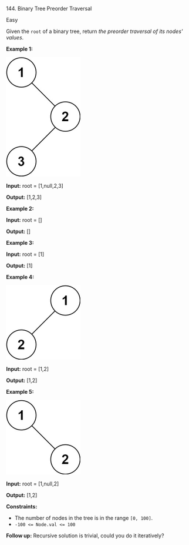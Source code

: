 144\. Binary Tree Preorder Traversal

Easy

Given the `root` of a binary tree, return _the preorder traversal of its nodes' values_.

**Example 1:**

![](inorder_1.jpg)

**Input:** root = [1,null,2,3]

**Output:** [1,2,3] 

**Example 2:**

**Input:** root = []

**Output:** [] 

**Example 3:**

**Input:** root = [1]

**Output:** [1] 

**Example 4:**

![](inorder_5.jpg)

**Input:** root = [1,2]

**Output:** [1,2] 

**Example 5:**

![](inorder_4.jpg)

**Input:** root = [1,null,2]

**Output:** [1,2] 

**Constraints:**

*   The number of nodes in the tree is in the range `[0, 100]`.
*   `-100 <= Node.val <= 100`

**Follow up:** Recursive solution is trivial, could you do it iteratively?